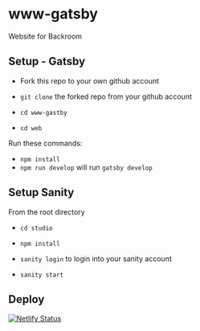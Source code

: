 # www-gatsby

Website for Backroom

## Setup - Gatsby 

- Fork this repo to your own github account 

- `git clone` the forked repo from your github account 

- `cd www-gastby`

- `cd web`

Run these commands: 

- `npm install` 
- `npm run develop` will run `gatsby develop` 

## Setup Sanity 

From the root directory 

- `cd studio` 

- `npm install`

- `sanity login` to login into your sanity account

- `sanity start` 


## Deploy 



[![Netlify Status](https://api.netlify.com/api/v1/badges/b12022d8-1dab-459d-bd73-9620e76baf53/deploy-status)](https://app.netlify.com/sites/determined-wilson-142545/deploys)
